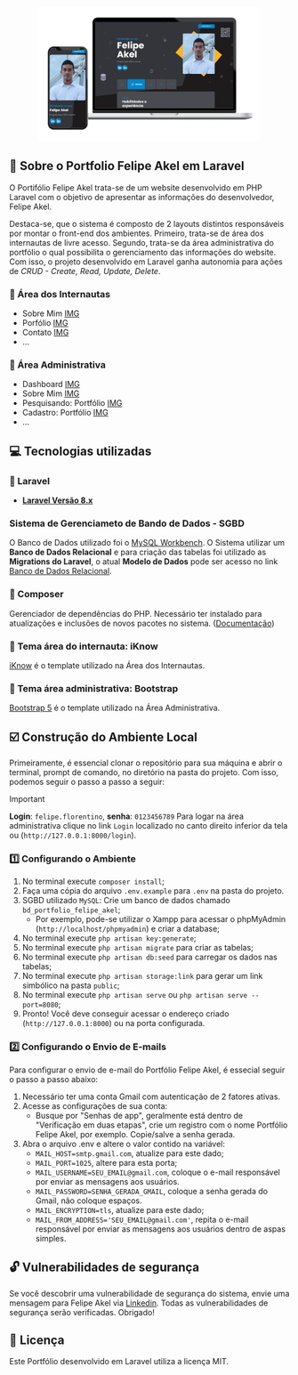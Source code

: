 <p align="center"><img src="public/readme/desktop-mobile.png" width="400"></p>

## :rocket: Sobre o Portfolio Felipe Akel em Laravel

O Portifólio Felipe Akel trata-se de um website desenvolvido em PHP Laravel com o objetivo de apresentar as informações do desenvolvedor, Felipe Akel. 

Destaca-se, que o sistema é composto de 2 layouts distintos responsáveis por montar o front-end dos ambientes. Primeiro, trata-se de área dos internautas de livre acesso. Segundo, trata-se da área administrativa do portfólio o qual possibilita o gerenciamento das informações do website. Com isso, o projeto desenvolvido em Laravel ganha autonomia para ações de _CRUD - Create, Read, Update, Delete_. 

### :small_blue_diamond: Área dos Internautas
- Sobre Mim [IMG](public/readme/sobre-mim.png)
- Porfólio [IMG](public/readme/portfolio.png)
- Contato [IMG](public/readme/contato.png)
- ...

### :small_blue_diamond: Área Administrativa
- Dashboard [IMG](public/readme/ad-dashboard.png)
- Sobre Mim [IMG](public/readme/ad-sobre-mim.png)
- Pesquisando: Portfólio [IMG](public/readme/ad-portfolio.png)
- Cadastro: Portfólio [IMG](public/readme/ad-create-portfolio.png)
- ...

## :computer: Tecnologias utilizadas

### :small_blue_diamond: Laravel
- **[Laravel Versão 8.x](https://laravel.com/docs/8.x)**

### Sistema de Gerenciameto de Bando de Dados - SGBD
O Banco de Dados utilizado foi o [MySQL Workbench](https://www.mysql.com/products/workbench/). 
O Sistema utilizar um **Banco de Dados Relacional** e para criação das tabelas foi utilizado as **Migrations do Laravel**, o atual **Modelo de Dados** pode ser acesso no link [Banco de Dados Relacional](public/readme/banco-relacional.png).

### :small_blue_diamond: Composer
Gerenciador de dependências do PHP. Necessário ter instalado para atualizações e inclusões de novos pacotes no sistema.
([Documentação](https://getcomposer.org/))

### :small_blue_diamond: Tema área do internauta: iKnow
[iKnow](https://themeforest.net/item/iknow-cv-resume-template/34225451) é o template utilizado na Área dos Internautas.

### :small_blue_diamond: Tema área administrativa: Bootstrap
[Bootstrap 5](https://getbootstrap.com/) é o template utilizado na Área Administrativa.


## :ballot_box_with_check: Construção do Ambiente Local

Primeiramente, é essencial clonar o repositório para sua máquina e abrir o terminal, prompt de comando, no diretório na pasta do projeto. Com isso, podemos seguir o passo a passo a seguir:

> [!IMPORTANT]
> **Login**: ```felipe.florentino```, **senha**: ```0123456789```
Para logar na área administrativa clique no link ```Login``` localizado no canto direito inferior da tela ou (```http://127.0.0.1:8000/login```).

### :one: Configurando o Ambiente

1. No terminal execute ```composer install```;
2. Faça uma cópia do arquivo ```.env.example``` para ```.env``` na pasta do projeto.
3. SGBD utilizado ```MySQL```: Crie um banco de dados chamado ```bd_portfolio_felipe_akel```;
    - Por exemplo, pode-se utilizar o Xampp para acessar o phpMyAdmin (```http://localhost/phpmyadmin```) e criar a database;
4. No terminal execute ```php artisan key:generate```;
5. No terminal execute ```php artisan migrate``` para criar as tabelas;
6. No terminal execute ```php artisan db:seed``` para carregar os dados nas tabelas;
7. No terminal execute ```php artisan storage:link``` para gerar um link simbólico na pasta ```public```;
8. No terminal execute ```php artisan serve``` ou ```php artisan serve --port=8080```;
9. Pronto! Você deve conseguir acessar o endereço criado (```http://127.0.0.1:8000```) ou na porta configurada.

### :two: Configurando o Envio de E-mails

Para configurar o envio de e-mail do Portfólio Felipe Akel, é essecial seguir o passo a passo abaixo:

1. Necessário ter uma conta Gmail com autenticação de 2 fatores ativas.
2. Acesse as configurações de sua conta:
    - Busque por "Senhas de app", geralmente está dentro de "Verificação em duas etapas", crie um registro com o nome Portfólio Felipe Akel, por exemplo. Copie/salve a senha gerada.
3. Abra o arquivo .env e altere o valor contido na variável:
    - ```MAIL_HOST=smtp.gmail.com```, atualize para este dado;
    - ```MAIL_PORT=1025```, altere para esta porta;
    - ```MAIL_USERNAME=SEU_EMAIL@gmail.com```, coloque o e-mail responsável por enviar as mensagens aos usuários.
    - ```MAIL_PASSWORD=SENHA_GERADA_GMAIL```, coloque a senha gerada do Gmail, não coloque espaços.
    - ```MAIL_ENCRYPTION=tls```, atualize para este dado;
    - ```MAIL_FROM_ADDRESS='SEU_EMAIL@gmail.com'```, repita o e-mail responsável por enviar as mensagens aos usuários dentro de aspas simples.
    

## :unlock: Vulnerabilidades de segurança

Se você descobrir uma vulnerabilidade de segurança do sistema, envie uma mensagem para Felipe Akel via [Linkedin](https://www.linkedin.com/in/felipe-akel-carvalho-florentino-009412135/). Todas as vulnerabilidades de segurança serão verificadas. Obrigado!


## :page_facing_up: Licença

Este Portfólio desenvolvido em Laravel utiliza a licença MIT.